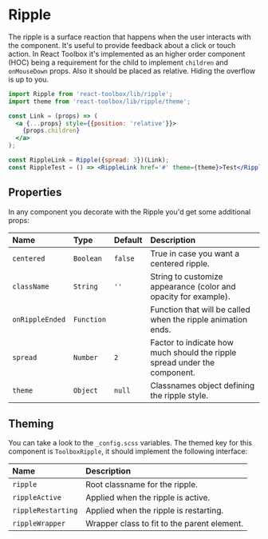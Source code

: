 # Ripple

The ripple is a surface reaction that happens when the user interacts with the component. It's useful to provide feedback about a click or touch action. In React Toolbox it's implemented as an higher order component (HOC) being a requirement for the child to implement `children` and `onMouseDown` props. Also it should be placed as relative. Hiding the overflow is up to you.

<!-- example -->
```jsx
import Ripple from 'react-toolbox/lib/ripple';
import theme from 'react-toolbox/lib/ripple/theme';

const Link = (props) => (
  <a {...props} style={{position: 'relative'}}>
    {props.children}
  </a>
);

const RippleLink = Ripple({spread: 3})(Link);
const RippleTest = () => <RippleLink href='#' theme={theme}>Test</RippleLink>;
```

## Properties

In any component you decorate with the Ripple you'd get some additional props:

| Name            | Type        | Default     | Description|
|:-----|:-----|:-----|:-----|
| `centered`      | `Boolean`   | `false`     | True in case you want a centered ripple.|
| `className`     | `String`    | `''`        | String to customize appearance (color and opacity for example).|
| `onRippleEnded` | `Function`  |             | Function that will be called when the ripple animation ends. |
| `spread`        | `Number`    | `2`         | Factor to indicate how much should the ripple spread under the component.|
| `theme`         | `Object`    | `null`      | Classnames object defining the ripple style.|

## Theming

You can take a look to the `_config.scss` variables. The themed key for this component is `ToolboxRipple`, it should implement the following interface:

| Name               | Description|
|:-------------------|:-----------|
| `ripple`           | Root classname for the ripple.|
| `rippleActive`     | Applied when the ripple is active.|
| `rippleRestarting` | Applied when the ripple is restarting.|
| `rippleWrapper`    | Wrapper class to fit to the parent element.|
